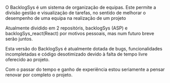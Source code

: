 

O BacklogSys é um sistema de organização de equipas. Este permite a divisão gestão e visualização de tarefas, no sentido de melhorar o desempenho de uma equipa na realização de um projeto

Atualmente dividido em 2 repositóris, backlogSys (ASP) e backlogSys_react(React) por motivos pessoais, mas num futuro breve serão juntos.

Esta versão do BacklogSys é atualmente dotada de bugs, funcionalidades incompletadas e código desotimizado devido à falta de tempo livre oferecido ao projeto.

Com o passar do tempo e ganho de experiência estou seriamente a pensar renovar por completo o projeto.
